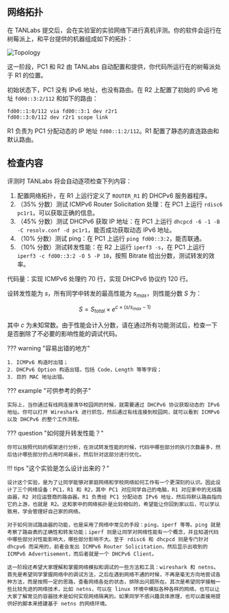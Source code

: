 ## 网络拓扑


在 TANLabs 提交后，会在实验室的实验网络下进行真机评测。你的软件会运行在树莓派上，和平台提供的机器组成如下的拓扑：

![Topology](img/topology_dhcpv6.png)

这一阶段，PC1 和 R2 由 TANLabs 自动配置和提供，你代码所运行在的树莓派处于 R1 的位置。

初始状态下，PC1 没有 IPv6 地址，也没有路由。在 R2 上配置了初始的 IPv6 地址 `fd00::3:2/112` 和如下的路由：

```text
fd00::1:0/112 via fd00::3:1 dev r2r1
fd00::3:0/112 dev r2r1 scope link
```

R1 负责为 PC1 分配动态的 IP 地址 `fd00::1:2/112`。R1 配置了静态的直连路由和默认路由。

## 检查内容

评测时 TANLabs 将会自动逐项检查下列内容：

1. 配置网络拓扑，在 R1 上运行定义了 `ROUTER_R1` 的 DHCPv6 服务器程序。
2. （35% 分数）测试 ICMPv6 Router Solicitation 处理：在 PC1 上运行 `rdisc6 pc1r1`，可以获取正确的信息。
3. （45% 分数）测试 DHCPv6 获取 IP 地址：在 PC1 上运行 `dhcpcd -6 -1 -B -C resolv.conf -d pc1r1`，能否成功获取动态 IPv6 地址。
4. （10% 分数）测试 ping：在 PC1 上运行 `ping fd00::3:2`，能否联通。
5. （10% 分数）测试转发性能：在 R2 上运行 `iperf3 -s`，在 PC1 上运行 `iperf3 -c fd00::3:2 -O 5 -P 10`，按照 Bitrate 给出分数，测试转发的效率。

代码量：实现 ICMPv6 处理约 70 行，实现 DHCPv6 协议约 120 行。

设转发性能为 $s$，所有同学中转发的最高性能为 $s_{max}$，则性能分数 $S$ 为：

$$
S = S_{total} \times e^{c \times (s/s_{max}-1)}
$$

其中 $c$ 为未知常数。由于性能会计入分数，请在通过所有功能测试后，检查一下是否删除了不必要的影响性能的调试代码。

??? warning "容易出错的地方"

    1. ICMPv6 构造时出错；
    2. DHCPv6 Option 构造出错，包括 Code，Length 等等字段；
    3. 目的 MAC 地址出错。

??? example "可供参考的例子"

    实际上，当你通过有线网连接清华校园网的时候，就需要通过 DHCPv6 协议获取动态的 IPv6 地址。你可以打开 Wireshark 进行抓包，然后通过有线连接到校园网，就可以看到 ICMPv6 以及 DHCPv6 的整个工作流程。

??? question "如何提升转发性能？"

    你可以按照代码的框架进行分析，在测试转发性能的时候，代码中哪些部分的执行次数最多，然后估计哪些部分的占用时间最长，然后针对这部分进行优化。

!!! tips "这个实验是怎么设计出来的？"

    设计这个实验，是为了让同学能够对家庭网络和学校网络如何工作有一个更深刻的认识。因此设计了三个网络设备：PC1，R1 和 R2，其中 PC1 对应同学自己的电脑，R1 对应家中的无线路由器，R2 对应运营商的路由器。R1 负责给 PC1 分配动态 IPv6 地址，然后将默认路由指向它的上游，也就是 R2。这和家中的网络拓扑是比较相似的，希望能让你回到家以后，可以学以致用，学会管理好自己家的网络。

    对于如何测试路由器的功能，也是采用了网络中常见的手段：ping，iperf 等等。ping 就是考察了路由表的正确性和转发功能；iperf 则是让同学对网络性能有一个概念，并且知道代码中哪些部分对性能影响大，哪些部分影响不大。至于 rdisc6 和 dhcpcd 则是专门针对 dhcpv6 而采用的，前者会发出 ICMPv6 Router Solicitation，然后显示出收到的 ICMPv6 Advertisement，而后者就是一个 DHCPv6 Client。

    这一阶段还希望大家理解和掌握网络模拟和调试的一些方法和工具：wireshark 和 netns。首先是希望同学掌握网络中的调试方法，之后在遇到网络不通的时候，不再是毫无方向地尝试各种方法，而是按照一定的思路，查看网络各处的状态，排除出问题所在。其次是希望同学接触一些比较先进的网络技术，比如 netns，可以在 linux 环境中模拟各种各样的网络，也可以让大家了解常见的容器技术是如何实现网络隔离的。如果同学不感兴趣具体原理，也可以直接用提供好的脚本来搭建基于 netns 的网络环境。